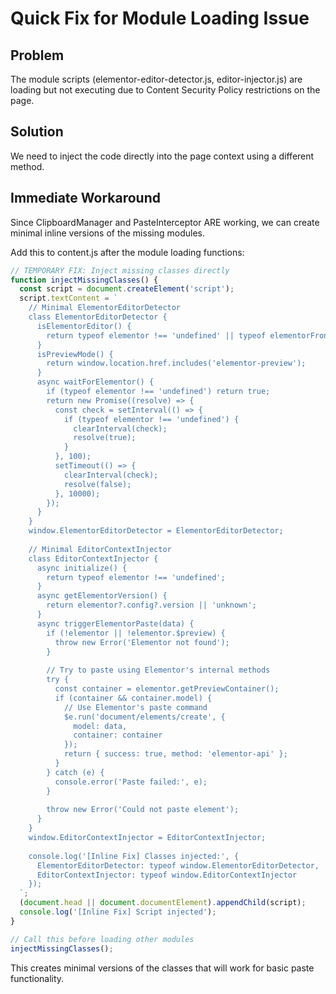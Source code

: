# Quick Fix for Module Loading Issue

## Problem
The module scripts (elementor-editor-detector.js, editor-injector.js) are loading but not executing due to Content Security Policy restrictions on the page.

## Solution
We need to inject the code directly into the page context using a different method.

## Immediate Workaround

Since ClipboardManager and PasteInterceptor ARE working, we can create minimal inline versions of the missing modules.

Add this to content.js after the module loading functions:

```javascript
// TEMPORARY FIX: Inject missing classes directly
function injectMissingClasses() {
  const script = document.createElement('script');
  script.textContent = `
    // Minimal ElementorEditorDetector
    class ElementorEditorDetector {
      isElementorEditor() {
        return typeof elementor !== 'undefined' || typeof elementorFrontend !== 'undefined';
      }
      isPreviewMode() {
        return window.location.href.includes('elementor-preview');
      }
      async waitForElementor() {
        if (typeof elementor !== 'undefined') return true;
        return new Promise((resolve) => {
          const check = setInterval(() => {
            if (typeof elementor !== 'undefined') {
              clearInterval(check);
              resolve(true);
            }
          }, 100);
          setTimeout(() => {
            clearInterval(check);
            resolve(false);
          }, 10000);
        });
      }
    }
    window.ElementorEditorDetector = ElementorEditorDetector;
    
    // Minimal EditorContextInjector
    class EditorContextInjector {
      async initialize() {
        return typeof elementor !== 'undefined';
      }
      async getElementorVersion() {
        return elementor?.config?.version || 'unknown';
      }
      async triggerElementorPaste(data) {
        if (!elementor || !elementor.$preview) {
          throw new Error('Elementor not found');
        }
        
        // Try to paste using Elementor's internal methods
        try {
          const container = elementor.getPreviewContainer();
          if (container && container.model) {
            // Use Elementor's paste command
            $e.run('document/elements/create', {
              model: data,
              container: container
            });
            return { success: true, method: 'elementor-api' };
          }
        } catch (e) {
          console.error('Paste failed:', e);
        }
        
        throw new Error('Could not paste element');
      }
    }
    window.EditorContextInjector = EditorContextInjector;
    
    console.log('[Inline Fix] Classes injected:', {
      ElementorEditorDetector: typeof window.ElementorEditorDetector,
      EditorContextInjector: typeof window.EditorContextInjector
    });
  `;
  (document.head || document.documentElement).appendChild(script);
  console.log('[Inline Fix] Script injected');
}

// Call this before loading other modules
injectMissingClasses();
```

This creates minimal versions of the classes that will work for basic paste functionality.
